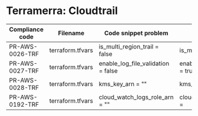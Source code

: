 # Terramerra: Cloudtrail

Compliance code | Filename       | Code snippet problem             | Fixed code
----------------|----------------|----------------------------------|---------------------------------
PR-AWS-0026-TRF |terraform.tfvars|is_multi_region_trail = false     |is_multi_region_trail = true
PR-AWS-0027-TRF |terraform.tfvars|enable_log_file_validation = false|enable_log_file_validation = true
PR-AWS-0028-TRF |terraform.tfvars|kms_key_arn = ""                  |kms_key_arn = <KMS key ARM>
PR-AWS-0192-TRF |terraform.tfvars|cloud_watch_logs_role_arn = ""    |cloud_watch_logs_role_arn = <CWL ARN>

